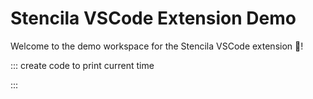 # Stencila VSCode Extension Demo

Welcome to the demo workspace for the Stencila VSCode extension 🎉!

::: create code to print current time

:::
